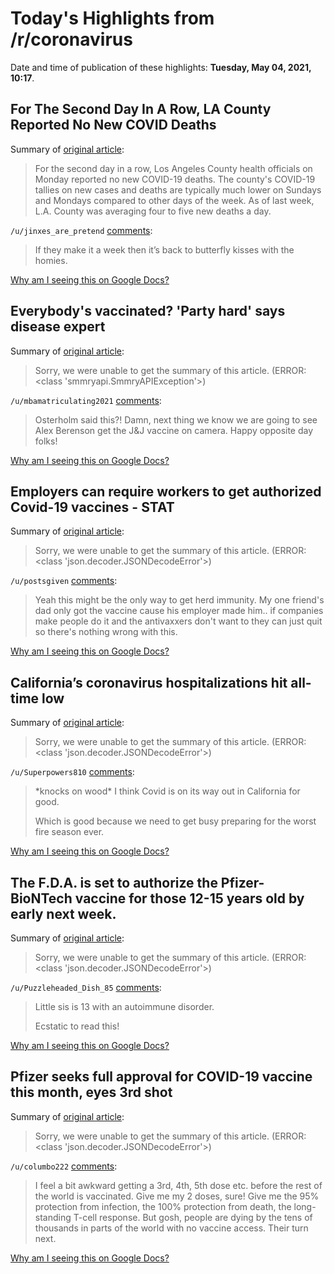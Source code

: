 # Today's Highlights from /r/coronavirus

Date and time of publication of these highlights: **Tuesday, May 04, 2021, 10:17**.

## For The Second Day In A Row, LA County Reported No New COVID Deaths

Summary of [original article](https://laist.com/news/health/for-second-day-in-a-row-no-new-covid-deaths-reported-in-la-county-but-experts-urge-caution):

> For the second day in a row, Los Angeles County health officials on Monday reported no new COVID-19 deaths. The county's COVID-19 tallies on new cases and deaths are typically much lower on Sundays and Mondays compared to other days of the week. As of last week, L.A. County was averaging four to five new deaths a day.

`/u/jinxes_are_pretend` [comments](https://www.reddit.com/r/Coronavirus/comments/n4fks8/for_the_second_day_in_a_row_la_county_reported_no/):

> If they make it a week then it’s back to butterfly kisses with the homies.

[Why am I seeing this on Google Docs?](https://docs.google.com/document/d/1Dc6We63vOXIZsc0op-Bt4abqkYjXzOigalQqFxmvvbM/edit?usp=sharing)

## Everybody's vaccinated? 'Party hard' says disease expert

Summary of [original article](https://www.msnbc.com/11th-hour/watch/osterholm-if-you-re-among-vaccinated-people-party-hard-111294021523):

> Sorry, we were unable to get the summary of this article. (ERROR: <class 'smmryapi.SmmryAPIException'>)

`/u/mbamatriculating2021` [comments](https://www.reddit.com/r/Coronavirus/comments/n4l67m/everybodys_vaccinated_party_hard_says_disease/):

> Osterholm said this?! Damn, next thing we know we are going to see Alex Berenson get the J&J vaccine on camera. Happy opposite day folks!

[Why am I seeing this on Google Docs?](https://docs.google.com/document/d/1Dc6We63vOXIZsc0op-Bt4abqkYjXzOigalQqFxmvvbM/edit?usp=sharing)

## Employers can require workers to get authorized Covid-19 vaccines - STAT

Summary of [original article](https://www.statnews.com/2021/04/05/authorization-status-covid-19-vaccine-red-herring-mandating-vaccination/):

> Sorry, we were unable to get the summary of this article. (ERROR: <class 'json.decoder.JSONDecodeError'>)

`/u/postsgiven` [comments](https://www.reddit.com/r/Coronavirus/comments/n4na7l/employers_can_require_workers_to_get_authorized/):

> Yeah this might be the only way to get herd immunity. My one friend's dad only got the vaccine cause his employer made him.. if companies make people do it and the antivaxxers don't want to they can just quit so there's nothing wrong with this.

[Why am I seeing this on Google Docs?](https://docs.google.com/document/d/1Dc6We63vOXIZsc0op-Bt4abqkYjXzOigalQqFxmvvbM/edit?usp=sharing)

## California’s coronavirus hospitalizations hit all-time low

Summary of [original article](https://www.mercurynews.com/2021/05/01/covid-californias-coronavirus-hospitalizations-hit-all-time-low):

> Sorry, we were unable to get the summary of this article. (ERROR: <class 'json.decoder.JSONDecodeError'>)

`/u/Superpowers810` [comments](https://www.reddit.com/r/Coronavirus/comments/n4akr7/californias_coronavirus_hospitalizations_hit/):

> \*knocks on wood\* I think Covid is on its way out in California for good.
> 
> Which is good because we need to get busy preparing for the worst fire season ever.

[Why am I seeing this on Google Docs?](https://docs.google.com/document/d/1Dc6We63vOXIZsc0op-Bt4abqkYjXzOigalQqFxmvvbM/edit?usp=sharing)

## The F.D.A. is set to authorize the Pfizer-BioNTech vaccine for those 12-15 years old by early next week.

Summary of [original article](https://www.nytimes.com/2021/05/03/health/pfizer-covid-vaccine-teens.html):

> Sorry, we were unable to get the summary of this article. (ERROR: <class 'json.decoder.JSONDecodeError'>)

`/u/Puzzleheaded_Dish_85` [comments](https://www.reddit.com/r/Coronavirus/comments/n47kwy/the_fda_is_set_to_authorize_the_pfizerbiontech/):

> Little sis is 13 with an autoimmune disorder.
> 
> Ecstatic to read this!

[Why am I seeing this on Google Docs?](https://docs.google.com/document/d/1Dc6We63vOXIZsc0op-Bt4abqkYjXzOigalQqFxmvvbM/edit?usp=sharing)

## Pfizer seeks full approval for COVID-19 vaccine this month, eyes 3rd shot

Summary of [original article](https://www.upi.com/Top_News/US/2021/05/04/pfizer-earnings-fda-approval-covid-vaccine/5591620130894/):

> Sorry, we were unable to get the summary of this article. (ERROR: <class 'json.decoder.JSONDecodeError'>)

`/u/columbo222` [comments](https://www.reddit.com/r/Coronavirus/comments/n4pil7/pfizer_seeks_full_approval_for_covid19_vaccine/):

> I feel a bit awkward getting a 3rd, 4th, 5th dose etc. before the rest of the world is vaccinated. Give me my 2 doses, sure! Give me the 95% protection from infection, the 100% protection from death, the long-standing T-cell response. But gosh, people are dying by the tens of thousands in parts of the world with no vaccine access. Their turn next.

[Why am I seeing this on Google Docs?](https://docs.google.com/document/d/1Dc6We63vOXIZsc0op-Bt4abqkYjXzOigalQqFxmvvbM/edit?usp=sharing)

